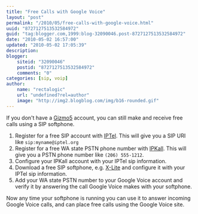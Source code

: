 ```yaml
---
title: "Free Calls with Google Voice"
layout: "post"
permalink: "/2010/05/free-calls-with-google-voice.html"
uuid: "8727127513532584972"
guid: "tag:blogger.com,1999:blog-32090046.post-8727127513532584972"
date: "2010-05-02 16:57:00"
updated: "2010-05-02 17:05:39"
description: 
blogger:
    siteid: "32090046"
    postid: "8727127513532584972"
    comments: "0"
categories: [sip, voip]
author: 
    name: "rectalogic"
    url: "undefined?rel=author"
    image: "http://img2.blogblog.com/img/b16-rounded.gif"
---
```


If you don't have a [Gizmo5](http://www.google.com/gizmo5/) account, you can still make and receive free calls using a SIP softphone.

1. Register for a free SIP account with [IPTel](http://serweb.iptel.org/user/reg/).
  This will give you a SIP URI like `sip:myname@iptel.org`
1. Register for a free WA state PSTN phone number with [IPKall](http://phone.ipkall.com/). This will give you a PSTN phone number like `(206) 555-1212`.
1. Configure your IPKall account with your IPTel sip information.
1. Download a free SIP softphone, e.g. [X-Lite](http://www.counterpath.com/x-lite.html) and configure it with your IPTel sip information.
1. Add your WA state PSTN number to your Google Voice account and verify it by answering the call Google Voice makes with your softphone.

Now any time your softphone is running you can use it to answer incoming Google Voice calls, and can place free calls using the Google Voice site.